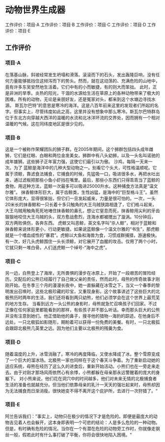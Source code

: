 # 动物世界生成器
工作评价：项目·A
工作评价：项目·B
工作评价：项目·C
工作评价：项目·D
工作评价：项目·E
## 工作评价
### 项目·A
在落基山脉，斜坡经常发生坍塌和滑落。滚滚而下的石头，发出轰隆巨响，没有任何力量能够抵挡住这倾泻而下的势头。然而，就在这动荡的、充满危险的山地中，竟有许多东吴安然地生活着。它们中有的小而敏捷，有的则大而笨拙。
此时，正是非洲的旱季。炎热的阳光，干涸的水源给生活在草原上的各种动物带来了极大的困难。所有的动物，无论是亲朋好友，还是冤家对头，都来到这个水塘边寻找水源。
斯瓦尔巴特”的意思是寒冷的海洋。这是八百年前来这里的发现者们所起的名字。但事实上，尽管纬度如此之高，这里并没有想象中那么寒冷。斯瓦尔巴特群岛位于东北方向穿越大西洋的温暖的水流和北冰洋环流的交界处，因而拥有一个相对温暖的气候。这在同纬度地区是很少见的。
### 项目·B
这是一个被称作荣耀团队的狮子群。在2005年期间，这个狮群包括四头成年雌狮，它们是红眼、白眼和两位金发美女。狮群中有八头幼狮，以及一头名叫诺驰的成年雄狮。这些狮子正年富力强，这使它们最引以为傲。
沙鸡，每隔一天来一次。为了
蓝鲸是海洋中的几种大型动物之一。别看它个头大，可性格温顺呢。它属于须鲸，靠滤食法捕食，它捕食的时候，先猛吸一口，吸进很多水，再把水吐出来，通过滤板把那些小鱼小虾挡在嘴里。最后，那些小东西们只得乖乖当了蓝鲸的食物，用这种方法，蓝鲸一次最多可以吸进25000升水。这种捕食方法真是“温文尔雅”。
抹香鲸体形巨大，属于齿鲸类，生性凶猛，是海中的“巨型格斗王”。虽然它体形庞大，显得很笨拙，但它们一旦发起威来，力量是很可怕的。一次，一头20米长的抹香鲸和一只长着十多只触角的大王乌贼狭路相逢了，它们格斗起来，大王乌贼用触角死死地堵住抹香鲸的鼻孔，想让它窒息而死，抹香鲸用尖利的牙齿狠狠地咬住大王乌贼的头，双方愈战愈烈，连海水都被搅出了漩涡。10分钟后，双方两败俱伤，各奔东西。
虎鲸又叫恶鲸，英文名字叫“杀人鲸”，相对于蓝鲸和抹香鲸来说体形更小，行动更敏捷。如果说蓝鲸像一个温文尔雅的“书生”，那虎鲸就是一个嗜血成性的“暴君”。虎鲸以大鱼和海兽为食，习惯成群捕猎，游速极快。有一次，好几头虎鲸围住一头长须鲸，对它展开了血腥的攻击。仅用了两个小时，它就只剩一堆白骨。人们送虎鲸一个绰号-“海中之虎”。
### 项目·C
另一边，白熊登上了海岸，无所畏惧的漫步在冰原上，开始了一段艰苦的冒险经历。交配后的公熊已经履行了自己做父亲的责任，然而此时，母熊的传奇故事才刚刚开始。在冬季三个月的漫漫长夜中，她一直躲藏在冰雪之下，当又一个春季的黎明发出召唤时，这些北极珍藏的珍宝，又重现身影。这个故事讲述了这些巨大的北极熊历时两年的生活，我们还将看到两只幼熊，他们必须学会在这个世界上最荒芜的地方生存。
当看到远方一头公熊的身影时，母熊就急忙召唤孩子们回家。不过正像在任何家庭里都能看到的那样，有些孩子并不那么听话。幸而那头巨大的公熊并没有注意到她们。他正借助他的鼻子，搜寻他的猎物--海豹的踪迹。在他身后不远处，一只北极狐如影随形，期盼着可以获得一份免费的美餐。有时，一只北极狐会跟踪北极熊几英里之远。因为他们主要以北极熊的残羹为食。
### 项目·D
随着温度的上升，冰雪消融了。寒冷的再度降临，又使水降成了冰。整个雪原变成了一个巨大的溜冰场。北极熊一家也同样在于这个春天斗争着。为了重新启动她的适应系统，母熊在经历了这么久的进食后，重新开始活动。小熊们也在一旁走来走去。由于对刚才那场风雨依然心有余悸，小熊都躲在母亲那永远警醒着的庞大的身躯下。
对小熊来说，他们花在洞穴中的时间越多，他们对未来无情的北极捕食者生活的准备也就越充分。但当他们依靠母亲的乳汁一天天的强壮起来时，母熊却因为无法捕食而日渐消瘦。很快她变不得不离开这个庇护所，去进行一次狩猎了。“
### 项目·E
阿兰告诉我们：”事实上，动物只在极少的情况下才是危险的。即便是最庞大的动物吉见着人也会躲开，这本身即表明一个可悲的结论：人是多么危险的一种动物。但是，有时确有危险的情况。当你在一个有潜在危险的动物旁工作时，你就像走钢丝一般，假若此时有什么事打破了平衡，你将会很快地陷入困境。“